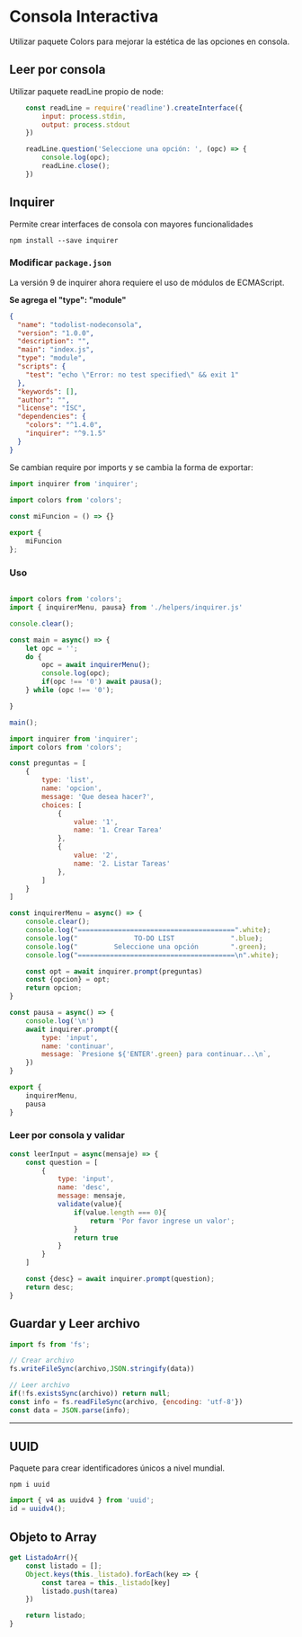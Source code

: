 # Consola Interactiva

Utilizar paquete Colors para mejorar la estética de las opciones en consola.

## Leer por consola

Utilizar paquete readLine propio de node:

```js
    const readLine = require('readline').createInterface({
        input: process.stdin,
        output: process.stdout
    })

    readLine.question('Seleccione una opción: ', (opc) => {
        console.log(opc);
        readLine.close();
    })
```

## Inquirer

Permite crear interfaces de consola con mayores funcionalidades

```npm install --save inquirer```

### Modificar `package.json`

La versión 9 de inquirer ahora requiere el uso de módulos de ECMAScript. 

**Se agrega el "type": "module"**

```json
{
  "name": "todolist-nodeconsola",
  "version": "1.0.0",
  "description": "",
  "main": "index.js",
  "type": "module",
  "scripts": {
    "test": "echo \"Error: no test specified\" && exit 1"
  },
  "keywords": [],
  "author": "",
  "license": "ISC",
  "dependencies": {
    "colors": "^1.4.0",
    "inquirer": "^9.1.5"
  }
}

```

Se cambian require por imports y se cambia la forma de exportar:

```js
import inquirer from 'inquirer';
 
import colors from 'colors';
```

```js
const miFuncion = () => {}

export {
    miFuncion
};
```

### Uso

```js title="App.js"

import colors from 'colors';
import { inquirerMenu, pausa} from './helpers/inquirer.js'

console.clear();

const main = async() => {
    let opc = '';
    do {
        opc = await inquirerMenu();
        console.log(opc);
        if(opc !== '0') await pausa();
    } while (opc !== '0');

}

main();
```

```js title="inquirer.js"
import inquirer from 'inquirer';
import colors from 'colors';

const preguntas = [
    {
        type: 'list',
        name: 'opcion',
        message: 'Que desea hacer?',
        choices: [
            {
                value: '1',
                name: '1. Crear Tarea'
            },
            {
                value: '2',
                name: '2. Listar Tareas'
            },
        ]
    }
]

const inquirerMenu = async() => {
    console.clear();
    console.log("=======================================".white);
    console.log("              TO-DO LIST              ".blue);
    console.log("         Seleccione una opción        ".green);
    console.log("=======================================\n".white);

    const opt = await inquirer.prompt(preguntas)
    const {opcion} = opt;
    return opcion;
}

const pausa = async() => {
    console.log('\n')
    await inquirer.prompt({
        type: 'input',
        name: 'continuar',
        message: `Presione ${'ENTER'.green} para continuar...\n`,
    })
}

export {
    inquirerMenu,
    pausa
}
```

### Leer por consola y validar

```js
const leerInput = async(mensaje) => {
    const question = [
        {
            type: 'input',
            name: 'desc',
            message: mensaje,
            validate(value){
                if(value.length === 0){
                    return 'Por favor ingrese un valor';
                }
                return true
            }
        }
    ]

    const {desc} = await inquirer.prompt(question);
    return desc;
}
```

## Guardar y Leer archivo

```js
import fs from 'fs';

// Crear archivo
fs.writeFileSync(archivo,JSON.stringify(data))

// Leer archivo
if(!fs.existsSync(archivo)) return null;
const info = fs.readFileSync(archivo, {encoding: 'utf-8'})
const data = JSON.parse(info);
```

---

## UUID

Paquete para crear identificadores únicos a nivel mundial.

```npm i uuid```

```js title="Crear ID"
import { v4 as uuidv4 } from 'uuid';
id = uuidv4();
```

## Objeto to Array

```js
get ListadoArr(){
    const listado = [];
    Object.keys(this._listado).forEach(key => {
        const tarea = this._listado[key]
        listado.push(tarea)
    })

    return listado;
}
```
